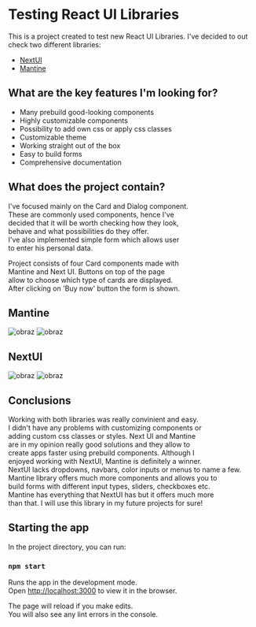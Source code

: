 # Testing React UI Libraries

This is a project created to test new React UI Libraries.
I've decided to out check two different libraries:

- [NextUI](https://nextui.org/)
- [Mantine](https://mantine.dev/)

## What are the key features I'm looking for?

- Many prebuild good-looking components
- Highly customizable components
- Possibility to add own css or apply css classes
- Customizable theme
- Working straight out of the box
- Easy to build forms
- Comprehensive documentation

## What does the project contain? 

I've focused mainly on the Card and Dialog component.\
These are commonly used components, hence I've\
decided that it will be worth checking how they look,\
behave and what possibilities do they offer.\
I've also implemented simple form which allows user\
to enter his personal data.

Project consists of four Card components made with\
Mantine and Next UI. Buttons on top of the page\
allow to choose which type of cards are displayed.\
After clicking on 'Buy now' button the form is shown.

## Mantine
![obraz](https://user-images.githubusercontent.com/82031803/163122624-0fcf0095-febd-469c-a166-d3afcbb2b8b2.png)
![obraz](https://user-images.githubusercontent.com/82031803/162951663-bad5738a-a857-4c6f-99fa-f33a53902ed8.png)
## NextUI

![obraz](https://user-images.githubusercontent.com/82031803/163122728-343e16ec-9aff-4cd4-ad1b-f202a64ac975.png)
![obraz](https://user-images.githubusercontent.com/82031803/162951791-9766a9f5-1fec-4662-b502-69d50dd5ffba.png)

## Conclusions

Working with both libraries was really convinient and easy.\
I didn't have any problems with customizing components or\
adding custom css classes or styles. Next UI and Mantine\
are in my opinion really good solutions and they allow to\
create apps faster using prebuild components. Although I\
enjoyed working with NextUI, Mantine is definitely a winner.\
NextUI lacks dropdowns, navbars, color inputs or menus to name a few.\
Mantine library offers much more components and allows you to\
build forms with different input types, sliders, checkboxes etc.\
Mantine has everything that NextUI has but it offers much more\
than that. I will use this library in my future projects for sure!

## Starting the app

In the project directory, you can run:

### `npm start`

Runs the app in the development mode.\
Open [http://localhost:3000](http://localhost:3000) to view it in the browser.

The page will reload if you make edits.\
You will also see any lint errors in the console.

